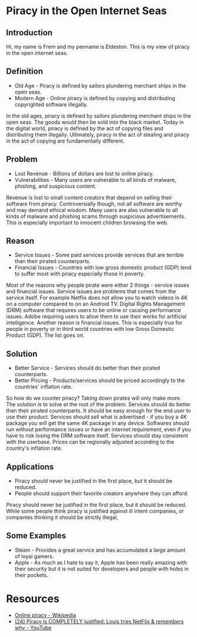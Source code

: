 # Piracy in the Open Internet Seas
## Introduction
Hi, my name is Frem and my penname is Eldeston. This is my view of piracy in the open internet seas.
## Definition
- Old Age - Piracy is defined by sailors plundering merchant ships in the open seas.
- Modern Age - Online piracy is defined by copying and distributing copyrighted software illegally.

In the old ages, piracy is defined by sailors plundering merchant ships in the open seas. The goods would then be sold into the black market. Today in the digital world, piracy is defined by the act of copying files and distributing them illegally. Ultimately, piracy in the act of stealing and piracy in the act of copying are fundamentally different.
## Problem
- Lost Revenue - Billions of dollars are lost to online piracy.
- Vulnerabilities - Many users are vulnerable to all kinds of malware, phishing, and suspicious content.

Revenue is lost to small content creators that depend on selling their software from piracy. Controversially though, not all software are worthy and may demand ethical wisdom. Many users are also vulnerable to all kinds of malware and phishing scams through suspicious advertisements. This is especially important to innocent children browsing the web.
## Reason
- Service Issues - Some paid services provide services that are terrible than their pirated counterparts.
- Financial Issues - Countries with low gross domestic product (GDP) tend to suffer most with piracy especially those in poverty.

Most of the reasons why people pirate were either 2 things - service issues and financial issues. Service issues are problems that comes from the service itself. For example Netflix does not allow you to watch videos in 4K on a computer compared to on an Android TV.  Digital Rights Management (DRM) software that requires users to be online or causing performance issues. Adobe requiring users to allow them to use their works for artificial intelligence. Another reason is financial issues. This is especially true for people in poverty or in third world countries with low Gross Domestic Product (GDP). The list goes on.
## Solution
- Better Service - Services should do better than their pirated counterparts.
- Better Pricing - Products/services should be priced accordingly to the countries' inflation rate.

So how do we counter piracy? Taking down pirates will only make more. The solution is to solve at the root of the problem. Services should do better than their pirated counterparts. It should be easy enough for the end user to use their product. Services should sell what is advertised - if you buy a 4K package you will get the same 4K package in any device. Softwares should run without performance issues or have an internet requirement, even if you have to risk losing the DRM software itself. Services should stay consistent with the userbase. Prices can be regionally adjusted according to the country's inflation rate.
## Applications
- Piracy should never be justified in the first place, but it should be reduced.
- People should support their favorite creators anywhere they can afford.

Piracy should never be justified in the first place, but it should be reduced. While some people think piracy is justified against ill intent companies, or companies thinking it should be strictly illegal, 
## Some Examples
- Steam - Provides a great service and has accumulated a large amount of loyal gamers.
- Apple - As much as I hate to say it, Apple has been really amazing with their security but it is not suited for developers and people with holes in their pockets.
# Resources
- [Online piracy - Wikipedia](https://en.wikipedia.org/wiki/Online_piracy)
- [(24) Piracy is COMPLETELY justified: Louis tries NetFlix & remembers why - YouTube](https://www.youtube.com/watch?v=o4GZUCwVRLs)